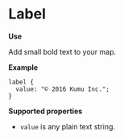 # Label

**Use**

Add small bold text to your map.

**Example**

```
label {
  value: "© 2016 Kumu Inc.";
}
```

**Supported properties**

* `value` is any plain text string.
